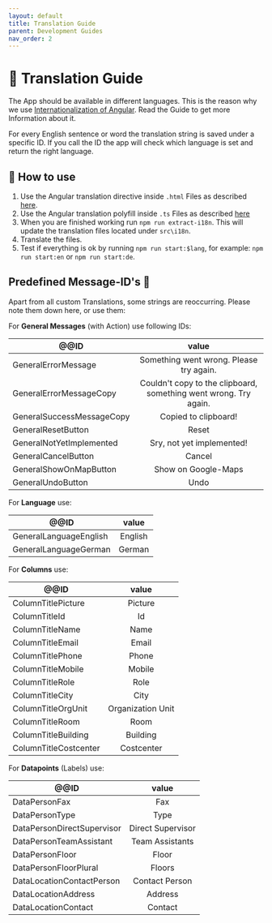 ```yaml
---
layout: default
title: Translation Guide
parent: Development Guides
nav_order: 2
---
```


# :currency_exchange: Translation Guide

The App should be available in different languages. This is the reason why we use [Internationalization of Angular](https://angular.io/guide/i18n). Read the Guide to get more Information about it.

For every English sentence or word the translation string is saved under a specific ID. If you call the ID the app will check which language is set and return the right language.

## **:hammer: How to use**

1. Use the Angular translation directive inside `.html` Files as described [here](https://angular.io/guide/i18n).
2. Use the Angular translation polyfill inside `.ts` Files as described [here](https://github.com/ngx-translate/i18n-polyfill)
3. When you are finished working run `npm run extract-i18n`. This will update the translation files located under `src\i18n`.
4. Translate the files.
5. Test if everything is ok by running `npm run start:$lang`, for example: `npm run start:en` or `npm run start:de`.

## **Predefined Message-ID's :triangular_flag_on_post:**

Apart from all custom Translations, some strings are reoccurring. Please note them down here, or use them:

For **General Messages** (with Action) use following IDs:

| @@ID                      |                     value                     |
| ------------------------- | :-------------------------------------------: |
| GeneralErrorMessage       |    Something went wrong. Please try again.    |
| GeneralErrorMessageCopy   | Couldn't copy to the clipboard, something went wrong. Try again. |
| GeneralSuccessMessageCopy |             Copied to clipboard!              |
| GeneralResetButton        |                     Reset                     |
| GeneralNotYetImplemented  |           Sry, not yet implemented!           |
| GeneralCancelButton       |                   Cancel                      |
| GeneralShowOnMapButton    |             Show on Google-Maps               |
| GeneralUndoButton         |                     Undo                      |

For **Language** use:

| @@ID                      |                     value                     |
| ------------------------- | :-------------------------------------------: |
| GeneralLanguageEnglish   | English |
| GeneralLanguageGerman       |    German    |

For **Columns** use:

| @@ID                      |                     value                     |
| ------------------------- | :-------------------------------------------: |
| ColumnTitlePicture        |                    Picture                    |
| ColumnTitleId             |                      Id                       |
| ColumnTitleName           |                     Name                      |
| ColumnTitleEmail          |                     Email                     |
| ColumnTitlePhone          |                     Phone                     |
| ColumnTitleMobile         |                    Mobile                     |
| ColumnTitleRole           |                     Role                      |
| ColumnTitleCity           |                     City                      |
| ColumnTitleOrgUnit        |               Organization Unit               |
| ColumnTitleRoom           |                     Room                      |
| ColumnTitleBuilding       |                   Building                    |
| ColumnTitleCostcenter     |                  Costcenter                   |


For **Datapoints** (Labels) use:

| @@ID                      |                     value                     |
| ------------------------- | :-------------------------------------------: |
| DataPersonFax             |                    Fax                    |
| DataPersonType            |                    Type                    |
| DataPersonDirectSupervisor      |           Direct Supervisor         | 
| DataPersonTeamAssistant   | Team Assistants |
| DataPersonFloor | Floor | 
| DataPersonFloorPlural | Floors |
| DataLocationContactPerson | Contact Person | 
| DataLocationAddress | Address |
| DataLocationContact | Contact |

